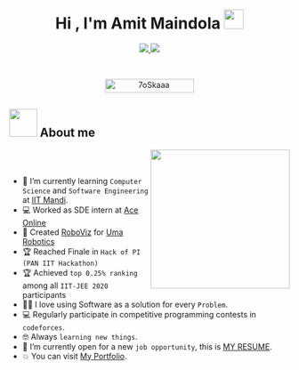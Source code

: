 
<h1 align="center">Hi , I'm Amit Maindola <img src="https://media.giphy.com/media/hvRJCLFzcasrR4ia7z/giphy.gif" width="35"></h1>
<p align="center">
  <a href="https://github.com/DenverCoder1/readme-typing-svg">
    <img src="https://readme-typing-svg.herokuapp.com?font=Time+New+Roman&color=%23D9CF36&size=25&center=true&vCenter=true&width=600&height=80&lines=Computer+Science+Student+@+IIT+Mandi;Full+Stack+Developer;Competitive+Programmer;Machine+Learning+Enthusiast">
  </a>
  <img src=https://miro.medium.com/max/1360/0*7Q3yvSIv_t0ioJ-Z.gif>
</p>


<br>

<p align="center"> 
	<img src="https://komarev.com/ghpvc/?username=7oSkaaa&label=Profile%20views&color=0047AB&style=plastic?" alt="7oSkaaa" height=25px, width=160px/> 
	<!---
		<a href = "https://commits.top/egypt.html" target="_blank">
			<img src="https://aktive.tk/egypt/7oSkaaa?color=red" alt="Most Active Users" target="_blank" height=25px, width=250px/> 
		</a>
  <a href = "https://commits.top/egypt.html" target="_blank">
		<img src="https://enfsgag3ayy6w9q.m.pipedream.net/&style=plastic" alt="7oSkaaa" target="_blank" height=25px, width=250px/> 
	</a>
	-->
	

</p>

	
## <picture><img src = "https://github.com/7oSkaaa/7oSkaaa/blob/main/Images/about_me.gif?raw=true" width = 50px></picture> About me

<picture> <img align="right" src="https://github.com/7oSkaaa/7oSkaaa/blob/main/Images/Right_Side.gif?raw=true" width = 250px></picture>

<br><br>

- :school: I’m currently learning `Computer Science` and `Software Engineering` at [IIT Mandi](https://www.iitmandi.ac.in/).
- :computer: Worked as SDE intern at [Ace Online](https://ace.online/)
- :robot: Created [RoboViz](https://github.com/amitmaindola/Roboviz-Documentation) for [Uma Robotics](https://umarobotics.com/)
- :trophy: Reached Finale in `Hack of PI (PAN IIT Hackathon)`
- :trophy: Achieved `top 0.25% ranking` among all `IIT-JEE 2020` participants
- :technologist: I love using Software as a solution for every `Problem`.
- :computer: Regularly participate in competitive programming contests in `codeforces`.
- :nerd_face: Always `learning new things`.
- :thinking: I’m currently open for a new `job opportunity`, this is [MY RESUME](https://amitmaindola.me).
- :boom: You can visit [My Portfolio](https://amitmaindola.me).
<br>





